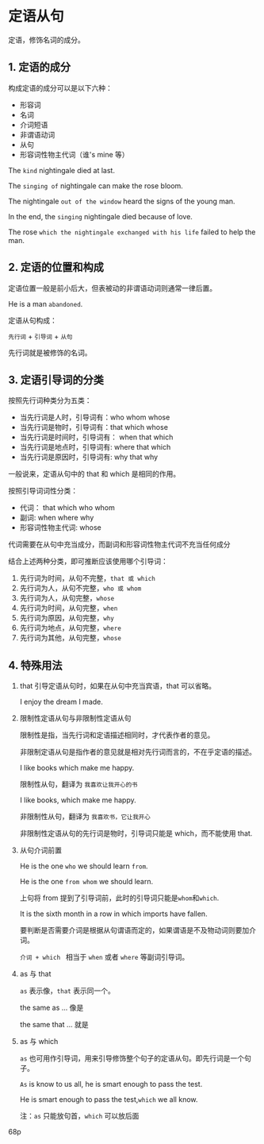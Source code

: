 # 定语从句

定语，修饰名词的成分。

## 1. 定语的成分

构成定语的成分可以是以下六种：

- 形容词
- 名词
- 介词短语
- 非谓语动词
- 从句
- 形容词性物主代词（谁's mine 等）

The `kind` nightingale died at last.

The `singing of` nightingale can make the rose bloom.

The nightingale `out of the window` heard the signs of the young man.

In the end, the `singing` nightingale died because of love.

The rose `which the nightingale exchanged with his life` failed to help the man.

## 2. 定语的位置和构成

定语位置一般是前小后大，但表被动的非谓语动词则通常一律后置。

He is a man `abandoned`.

定语从句构成：

`先行词` + `引导词` + `从句`

先行词就是被修饰的名词。

## 3. 定语引导词的分类

按照先行词种类分为五类：

- 当先行词是人时，引导词有：who whom whose
- 当先行词是物时，引导词有：that which whose
- 当先行词是时间时，引导词有： when that which
- 当先行词是地点时，引导词有: where that which
- 当先行词是原因时，引导词有: why that why

一般说来，定语从句中的 that 和 which 是相同的作用。

按照引导词词性分类：

- 代词： that which who whom
- 副词: when where why
- 形容词性物主代词: whose

代词需要在从句中充当成分，而副词和形容词性物主代词不充当任何成分

结合上述两种分类，即可推断应该使用哪个引导词：

1. 先行词为时间，从句不完整，`that 或 which`
1. 先行词为人，从句不完整，`who 或 whom`
1. 先行词为人，从句完整，`whose`
1. 先行词为时间，从句完整，`when`
1. 先行词为原因，从句完整，`why`
1. 先行词为地点，从句完整，`where`
1. 先行词为其他，从句完整，`whose`

## 4. 特殊用法

1. that 引导定语从句时，如果在从句中充当宾语，that 可以省略。

   I enjoy the dream I made.

2. 限制性定语从句与非限制性定语从句

   限制性是指，当先行词和定语描述相同时，才代表作者的意见。

   非限制定语从句是指作者的意见就是相对先行词而言的，不在乎定语的描述。

   I like books which make me happy.

   限制性从句，翻译为 `我喜欢让我开心的书`

   I like books, which make me happy.

   非限制性从句，翻译为 `我喜欢书，它让我开心`

   非限制性定语从句的先行词是物时，引导词只能是 which，而不能使用 that.

3. 从句介词前置

   He is the one `who` we should learn `from`.

   He is the one `from whom` we should learn.

   上句将 from 提到了引导词前，此时的引导词只能是`whom`和`which`.

   It is the sixth month in a row in which imports have fallen.

   要判断是否需要介词是根据从句谓语而定的，如果谓语是不及物动词则要加介词。

   `介词 + which ` 相当于 `when` 或者 `where` 等副词引导词。

4. as 与 that

   `as` 表示像，`that` 表示同一个。

   the same as ... 像是

   the same that ... 就是

5. as 与 which

   `as` 也可用作引导词，用来引导修饰整个句子的定语从句。即先行词是一个句子。

   `As` is know to us all, he is smart enough to pass the test.

   He is smart enough to pass the test,`which` we all know.

   注：`as` 只能放句首，`which` 可以放后面


68p